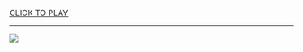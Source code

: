 
<a href="https://premium76.site?title=ninja_turtles_unblocked_games&ref=13M">CLICK TO PLAY</a></h3>
<hr>

<a href="https://premium76.site?title=ninja_turtles_unblocked_games&ref=13M"><img src="https://clearcache.store/games.png"></a>



